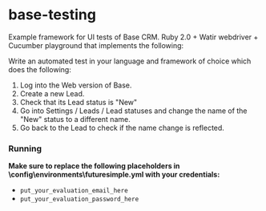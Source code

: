 base-testing
============
Example framework for UI tests of Base CRM. Ruby 2.0 + Watir webdriver + Cucumber playground that implements the following:

Write an automated test in your language and framework of choice which does the following:

1. Log into the Web version of Base.
2. Create a new Lead.
3. Check that its Lead status is "New"
3. Go into Settings / Leads / Lead statuses and change the name of the "New" status to a different name.
4. Go back to the Lead to check if the name change is reflected.

### Running
**Make sure to replace the following placeholders in \config\environments\futuresimple.yml with your credentials:**

* `put_your_evaluation_email_here`
* `put_your_evaluation_password_here`